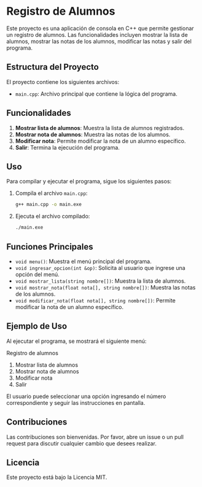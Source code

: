 # Registro de Alumnos

Este proyecto es una aplicación de consola en C++ que permite gestionar un registro de alumnos. Las funcionalidades incluyen mostrar la lista de alumnos, mostrar las notas de los alumnos, modificar las notas y salir del programa.

## Estructura del Proyecto

El proyecto contiene los siguientes archivos:

- `main.cpp`: Archivo principal que contiene la lógica del programa.

## Funcionalidades

1. **Mostrar lista de alumnos**: Muestra la lista de alumnos registrados.
2. **Mostrar nota de alumnos**: Muestra las notas de los alumnos.
3. **Modificar nota**: Permite modificar la nota de un alumno específico.
4. **Salir**: Termina la ejecución del programa.

## Uso

Para compilar y ejecutar el programa, sigue los siguientes pasos:

1. Compila el archivo `main.cpp`:
    ```sh
    g++ main.cpp -o main.exe
    ```

2. Ejecuta el archivo compilado:
    ```sh
    ./main.exe
    ```

## Funciones Principales

- `void menu()`: Muestra el menú principal del programa.
- `void ingresar_opcion(int &op)`: Solicita al usuario que ingrese una opción del menú.
- `void mostrar_lista(string nombre[])`: Muestra la lista de alumnos.
- `void mostrar_nota(float nota[], string nombre[])`: Muestra las notas de los alumnos.
- `void modificar_nota(float nota[], string nombre[])`: Permite modificar la nota de un alumno específico.

## Ejemplo de Uso

Al ejecutar el programa, se mostrará el siguiente menú:

Registro de alumnos

1. Mostrar lista de alumnos
2. Mostrar nota de alumnos
3. Modificar nota
4. Salir


El usuario puede seleccionar una opción ingresando el número correspondiente y seguir las instrucciones en pantalla.

## Contribuciones

Las contribuciones son bienvenidas. Por favor, abre un issue o un pull request para discutir cualquier cambio que desees realizar.

## Licencia

Este proyecto está bajo la Licencia MIT.